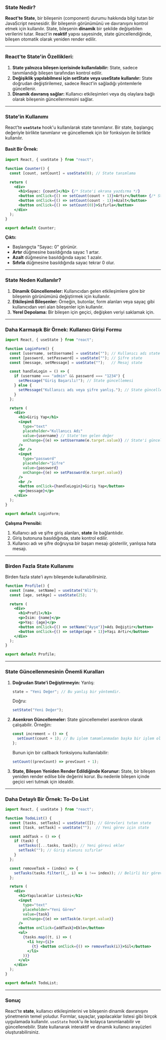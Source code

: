 ### State Nedir?

**React'te State**, bir bileşenin (component) durumu hakkında bilgi tutan bir JavaScript nesnesidir. Bir bileşenin görünümünü ve davranışını kontrol etmek için kullanılır. State, bileşenin **dinamik** bir şekilde değişebilen verilerini tutar. React'in **reaktif** yapısı sayesinde, state güncellendiğinde, bileşen otomatik olarak yeniden render edilir.

---

### React'te State'in Özellikleri:
1. **State yalnızca bileşen içerisinde kullanılabilir:** State, sadece tanımlandığı bileşen tarafından kontrol edilir.
2. **Değişiklik yapılabilmesi için setState veya useState kullanılır:** State doğrudan değiştirilemez, sadece React'in sağladığı yöntemlerle güncellenir.
3. **Dinamik davranış sağlar:** Kullanıcı etkileşimleri veya dış olaylara bağlı olarak bileşenin güncellenmesini sağlar.

---

### State'in Kullanımı

React'te **`useState`** hook'u kullanılarak state tanımlanır. Bir state, başlangıç değeriyle birlikte tanımlanır ve güncellemek için bir fonksiyon ile birlikte kullanılır.

#### Basit Bir Örnek:
```jsx
import React, { useState } from "react";

function Counter() {
  const [count, setCount] = useState(0); // State tanımlama

  return (
    <div>
      <h1>Sayac: {count}</h1> {/* State'i ekrana yazdırma */}
      <button onClick={() => setCount(count + 1)}>Artır</button> {/* State'i güncelle */}
      <button onClick={() => setCount(count - 1)}>Azalt</button>
      <button onClick={() => setCount(0)}>Sıfırla</button>
    </div>
  );
}

export default Counter;
```

**Çıktı:**
- Başlangıçta "Sayac: 0" görünür.
- **Artır** düğmesine basıldığında sayac 1 artar.
- **Azalt** düğmesine basıldığında sayac 1 azalır.
- **Sıfırla** düğmesine basıldığında sayac tekrar 0 olur.

---

### State Neden Kullanılır?

1. **Dinamik Güncellemeler:** Kullanıcıdan gelen etkileşimlere göre bir bileşenin görünümünü değiştirmek için kullanılır.
2. **Etkileşimli Bileşenler:** Örneğin, butonlar, form alanları veya sayaç gibi kullanıcıdan veri alan bileşenler için kullanılır.
3. **Yerel Depolama:** Bir bileşen için geçici, değişken veriyi saklamak için.

---

### Daha Karmaşık Bir Örnek: Kullanıcı Girişi Formu

```jsx
import React, { useState } from "react";

function LoginForm() {
  const [username, setUsername] = useState(""); // Kullanıcı adı state
  const [password, setPassword] = useState(""); // Şifre state
  const [message, setMessage] = useState("");   // Mesaj state

  const handleLogin = () => {
    if (username === "admin" && password === "1234") {
      setMessage("Giriş Başarılı!"); // State güncellemesi
    } else {
      setMessage("Kullanıcı adı veya şifre yanlış."); // State güncellemesi
    }
  };

  return (
    <div>
      <h1>Giriş Yap</h1>
      <input
        type="text"
        placeholder="Kullanıcı Adı"
        value={username} // State'ten gelen değer
        onChange={(e) => setUsername(e.target.value)} // State'i güncelle
      />
      <br />
      <input
        type="password"
        placeholder="Şifre"
        value={password}
        onChange={(e) => setPassword(e.target.value)}
      />
      <br />
      <button onClick={handleLogin}>Giriş Yap</button>
      <p>{message}</p>
    </div>
  );
}

export default LoginForm;
```

**Çalışma Prensibi:**
1. Kullanıcı adı ve şifre giriş alanları, **state** ile bağlantılıdır.
2. Giriş butonuna basıldığında, state kontrol edilir.
3. Kullanıcı adı ve şifre doğruysa bir başarı mesajı gösterilir, yanlışsa hata mesajı.

---

### Birden Fazla State Kullanımı
Birden fazla state'i aynı bileşende kullanabilirsiniz.

```jsx
function Profile() {
  const [name, setName] = useState("Ali");
  const [age, setAge] = useState(25);

  return (
    <div>
      <h1>Profil</h1>
      <p>İsim: {name}</p>
      <p>Yaş: {age}</p>
      <button onClick={() => setName("Ayşe")}>Adı Değiştir</button>
      <button onClick={() => setAge(age + 1)}>Yaşı Artır</button>
    </div>
  );
}

export default Profile;
```

---

### State Güncellenmesinin Önemli Kuralları

1. **Doğrudan State'i Değiştirmeyin:**
   Yanlış:
   ```jsx
   state = "Yeni Değer"; // Bu yanlış bir yöntemdir.
   ```

   Doğru:
   ```jsx
   setState("Yeni Değer");
   ```

2. **Asenkron Güncellemeler:**
   State güncellemeleri asenkron olarak çalışabilir. Örneğin:

   ```jsx
   const increment = () => {
     setCount(count + 1); // Bu işlem tamamlanmadan başka bir işlem olabilir.
   };
   ```

   Bunun için bir callback fonksiyonu kullanılabilir:
   ```jsx
   setCount((prevCount) => prevCount + 1);
   ```

3. **State, Bileşen Yeniden Render Edildiğinde Korunur:**
   State, bir bileşen yeniden render edilse bile değerini korur. Bu nedenle bileşen içinde geçici veri tutmak için idealdir.

---

### Daha Detaylı Bir Örnek: To-Do List

```jsx
import React, { useState } from "react";

function TodoList() {
  const [tasks, setTasks] = useState([]); // Görevleri tutan state
  const [task, setTask] = useState("");  // Yeni görev için state

  const addTask = () => {
    if (task) {
      setTasks([...tasks, task]); // Yeni görevi ekler
      setTask(""); // Giriş alanını sıfırlar
    }
  };

  const removeTask = (index) => {
    setTasks(tasks.filter((_, i) => i !== index)); // Belirli bir görevi siler
  };

  return (
    <div>
      <h1>Yapılacaklar Listesi</h1>
      <input
        type="text"
        placeholder="Yeni Görev"
        value={task}
        onChange={(e) => setTask(e.target.value)}
      />
      <button onClick={addTask}>Ekle</button>
      <ul>
        {tasks.map((t, i) => (
          <li key={i}>
            {t} <button onClick={() => removeTask(i)}>Sil</button>
          </li>
        ))}
      </ul>
    </div>
  );
}

export default TodoList;
```

---

### Sonuç

React'te **state**, kullanıcı etkileşimlerini ve bileşenin dinamik davranışını yönetmenin temel yoludur. Formlar, sayaçlar, yapılacaklar listesi gibi birçok uygulamada kullanılır. `useState` hook'u ile kolayca tanımlanabilir ve güncellenebilir. State kullanarak interaktif ve dinamik kullanıcı arayüzleri oluşturabilirsiniz.
